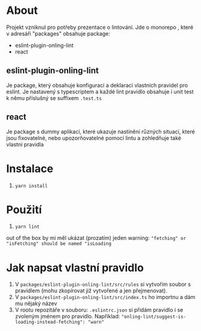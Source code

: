 About
=======

Projekt vzniknul pro potřeby prezentace o lintování. Jde o monorepo , které v adresáři "packages" obsahuje package:

* eslint-plugin-onling-lint
* react

## eslint-plugin-onling-lint

Je package, který obsahuje konfiguraci a deklaraci vlastních pravidel pro eslint. Je nastavený s typescriptem a každé
lint pravidlo
obsahuje i unit test k němu příslušný se suffixem `.test.ts`

## react

Je package s dummy aplikací, které ukazuje nastínění různých situací, které jsou fixovatelné, nebo upozorňovatelné
pomocí lintu a zohledňuje také vlastní pravidla

Instalace
==========

1. `yarn install`

Použití
=========

1. `yarn lint`

out of the box by mi měl ukázat (prozatím) jeden warning: `"fetching" or "isFetching" should be named "isLoading`

Jak napsat vlastní pravidlo
=============================

1. V `packages/eslint-plugin-onling-lint/src/rules` si vytvořím soubor s
   pravidlem (mohu zkopírovat již vytvořené a jen přejmenovat).
2. V `packages/eslint-plugin-onling-lint/src/index.ts` ho importnu a dám mu nějaký název
3. V rootu repozitáře v souboru: `.eslintrc.json` si přidám pravidlo i se zvoleným jménem pro pravidlo.
   Například: `"onling-lint/suggest-is-loading-instead-fetching": "warn"`